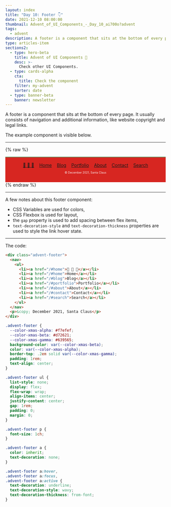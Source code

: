 ```yaml
---
layout: index
title: "Day 10: Footer 👇"
date: 2021-12-10 08:00:00
thumbnail: Advent_of_UI_Components_-_Day_10_ai700o?advent
tags:
  - advent
description: A footer is a component that sits at the bottom of every page. It consists of navigation and additional information, like website copyright and legal links.
type: articles-item
sections2:
  - type: hero-beta
    title: Advent of UI Components 🎄
    desc: >-
      Check other UI Components.
  - type: cards-alpha
    cta:
      title: Check the component
    filter: my-advent
    sorter: date
  - type: banner-beta
    banner: newsletter
---
```


A footer is a component that sits at the bottom of every page. It usually consists of navigation and additional information, like website copyright and legal links.

The example component is visible below.

---

{% raw %}
<div class="advent-footer">
  <nav>
    <ul>
      <li><a href="/#home">🎄 🎄 🎄</a></li>
      <li><a href="/#home">Home</a></li>
      <li><a href="/#blog">Blog</a></li>
      <li><a href="/#portfolio">Portfolio</a></li>
      <li><a href="/#about">About</a></li>
      <li><a href="/#contact">Contact</a></li>
      <li><a href="/#search">Search</a></li>
    </ul>
  </nav>
  <p>&copy; December 2021, Santa Claus</p>
</div>
<style>
.advent-footer {
  --color-xmas-alpha: #f7efef;
  --color-xmas-beta: #d72621;
  --color-xmas-gamma: #639565;
  background-color: var(--color-xmas-beta);
  color: var(--color-xmas-alpha);
  border-top: .2em solid var(--color-xmas-gamma);
  padding: 1rem;
  text-align: center;
}
.advent-footer ul {
  list-style: none;
  display: flex;
  flex-wrap: wrap;
  align-items: center;
  justify-content: center;
  gap: 1rem;
  padding: 0;
  margin: 0;
}
.advent-footer p {
  font-size: 1ch;
}
.copy .advent-footer a:not([class]) {
  color: inherit;
  text-decoration: none;
}
.copy .advent-footer a:not([class]):hover,
.copy .advent-footer a:not([class]):focus,
.copy .advent-footer a:not([class]):active {
  all: unset;
  display: block;
  cursor: pointer;
  text-decoration: underline;
  text-decoration-style: wavy;
  text-decoration-thickness: from-font;
}
</style>
{% endraw %}

---

A few notes about this footer component:

- CSS Variables are used for colors,
- CSS Flexbox is used for layout,
- the `gap` property is used to add spacing between flex items,
- `text-decoration-style` and `text-decoration-thickness` properties are used to style the link hover state.

---

The code:

```html
<div class="advent-footer">
  <nav>
    <ul>
      <li><a href="/#home">🎄 🎄 🎄</a></li>
      <li><a href="/#home">Home</a></li>
      <li><a href="/#blog">Blog</a></li>
      <li><a href="/#portfolio">Portfolio</a></li>
      <li><a href="/#about">About</a></li>
      <li><a href="/#contact">Contact</a></li>
      <li><a href="/#search">Search</a></li>
    </ul>
  </nav>
  <p>&copy; December 2021, Santa Claus</p>
</div>
```

```css
.advent-footer {
  --color-xmas-alpha: #f7efef;
  --color-xmas-beta: #d72621;
  --color-xmas-gamma: #639565;
  background-color: var(--color-xmas-beta);
  color: var(--color-xmas-alpha);
  border-top: .2em solid var(--color-xmas-gamma);
  padding: 1rem;
  text-align: center;
}

.advent-footer ul {
  list-style: none;
  display: flex;
  flex-wrap: wrap;
  align-items: center;
  justify-content: center;
  gap: 1rem;
  padding: 0;
  margin: 0;
}

.advent-footer p {
  font-size: 1ch;
}

.advent-footer a {
  color: inherit;
  text-decoration: none;
}

.advent-footer a:hover,
.advent-footer a:focus,
.advent-footer a:active {
  text-decoration: underline;
  text-decoration-style: wavy;
  text-decoration-thickness: from-font;
}
```
